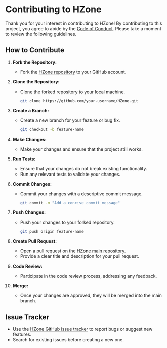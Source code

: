 # Contributing to HZone

Thank you for your interest in contributing to HZone! By contributing to this project, you agree to abide by the [Code of Conduct](CODE_OF_CONDUCT.md). Please take a moment to review the following guidelines.

## How to Contribute

1. **Fork the Repository:**
   - Fork the [HZone repository](https://github.com/your-username/HZone) to your GitHub account.

2. **Clone the Repository:**
   - Clone the forked repository to your local machine.
     ```bash
     git clone https://github.com/your-username/HZone.git
     ```

3. **Create a Branch:**
   - Create a new branch for your feature or bug fix.
     ```bash
     git checkout -b feature-name
     ```

4. **Make Changes:**
   - Make your changes and ensure that the project still works.

5. **Run Tests:**
   - Ensure that your changes do not break existing functionality.
   - Run any relevant tests to validate your changes.

6. **Commit Changes:**
   - Commit your changes with a descriptive commit message.
     ```bash
     git commit -m "Add a concise commit message"
     ```

7. **Push Changes:**
   - Push your changes to your forked repository.
     ```bash
     git push origin feature-name
     ```

8. **Create Pull Request:**
   - Open a pull request on the [HZone main repository](https://github.com/gastsail/hzone).
   - Provide a clear title and description for your pull request.

9. **Code Review:**
   - Participate in the code review process, addressing any feedback.

10. **Merge:**
    - Once your changes are approved, they will be merged into the main branch.

## Issue Tracker

- Use the [HZone GitHub issue tracker](https://github.com/gastsail/HZone/issues) to report bugs or suggest new features.
- Search for existing issues before creating a new one.

